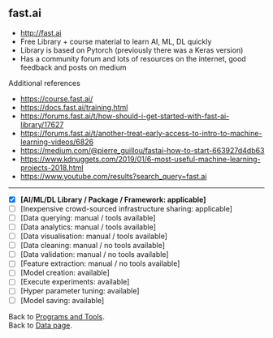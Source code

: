 ## fast.ai

- http://fast.ai
- Free Library + course material to learn AI, ML, DL quickly 
- Library is based on Pytorch (previously there was a Keras version)
- Has a community forum and lots of resources on the internet, good feedback and posts on medium

Additional references

- https://course.fast.ai/
- https://docs.fast.ai/training.html
- https://forums.fast.ai/t/how-should-i-get-started-with-fast-ai-library/17627
- https://forums.fast.ai/t/another-treat-early-access-to-intro-to-machine-learning-videos/6826
- https://medium.com/@pierre_guillou/fastai-how-to-start-663927d4db63
- https://www.kdnuggets.com/2019/01/6-most-useful-machine-learning-projects-2018.html
- https://www.youtube.com/results?search_query=fast.ai

---

- [x] **[AI/ML/DL Library / Package / Framework: applicable]**
- [ ] [Inexpensive crowd-sourced infrastructure sharing: applicable]
- [ ] [Data querying: manual / tools available] 
- [ ] [Data analytics: manual / tools available] 
- [ ] [Data visualisation: manual / tools available] 
- [ ] [Data cleaning: manual / no tools available] 
- [ ] [Data validation: manual / no tools available] 
- [ ] [Feature extraction: manual / no tools available] 
- [ ] [Model creation: available] 
- [ ] [Execute experiments: available]
- [ ] [Hyper parameter tuning: available] 
- [ ] [Model saving: available]

Back to [Programs and Tools](./programs-and-tools.md#programs-and-tools). <br/>
Back to [Data page](./README.md#data).
